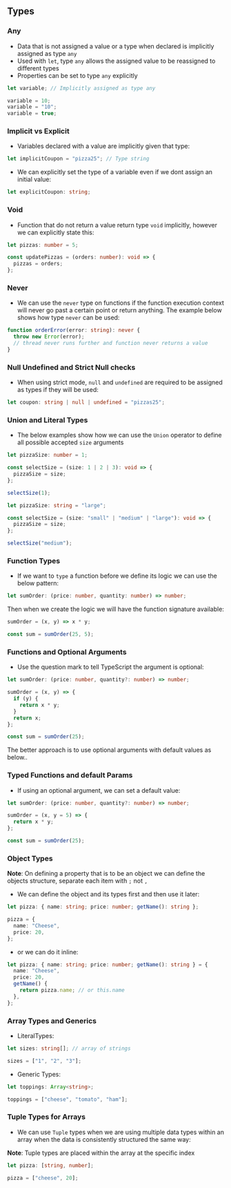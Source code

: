 ## Types

### Any

- Data that is not assigned a value or a type when declared is implicitly assigned as type `any`
- Used with `let`, type `any` allows the assigned value to be reassigned to different types
- Properties can be set to type `any` explicitly

```ts
let variable; // Implicitly assigned as type any

variable = 10;
variable = "10";
variable = true;
```

### Implicit vs Explicit

- Variables declared with a value are implicitly given that type:

```ts
let implicitCoupon = "pizza25"; // Type string
```

- We can explicitly set the type of a variable even if we dont assign an initial value:

```ts
let explicitCoupon: string;
```

### Void

- Function that do not return a value return type `void` implicitly, however we can explicitly state this:

```ts
let pizzas: number = 5;

const updatePizzas = (orders: number): void => {
  pizzas = orders;
};
```

### Never

- We can use the `never` type on functions if the function execution context will never go past a certain point or return anything. The example below shows how type `never` can be used:

```ts
function orderError(error: string): never {
  throw new Error(error);
  // thread never runs further and function never returns a value
}
```

### Null Undefined and Strict Null checks

- When using strict mode, `null` and `undefined` are required to be assigned as types if they will be used:

```ts
let coupon: string | null | undefined = "pizzas25";
```

### Union and Literal Types

- The below examples show how we can use the `Union` operator to define all possible accepted `size` arguments

```ts
let pizzaSize: number = 1;

const selectSize = (size: 1 | 2 | 3): void => {
  pizzaSize = size;
};

selectSize(1);
```

```ts
let pizzaSize: string = "large";

const selectSize = (size: "small" | "medium" | "large"): void => {
  pizzaSize = size;
};

selectSize("medium");
```

### Function Types

- If we want to `type` a function before we define its logic we can use the below pattern:

```ts
let sumOrder: (price: number, quantity: number) => number;
```

Then when we create the logic we will have the function signature available:

```ts
sumOrder = (x, y) => x * y;

const sum = sumOrder(25, 5);
```

### Functions and Optional Arguments

- Use the question mark to tell TypeScript the argument is optional:

```ts
let sumOrder: (price: number, quantity?: number) => number;

sumOrder = (x, y) => {
  if (y) {
    return x * y;
  }
  return x;
};

const sum = sumOrder(25);
```

The better approach is to use optional arguments with default values as below..

### Typed Functions and default Params

- If using an optional argument, we can set a default value:

```ts
let sumOrder: (price: number, quantity?: number) => number;

sumOrder = (x, y = 5) => {
  return x * y;
};

const sum = sumOrder(25);
```

### Object Types

**Note**: On defining a property that is to be an object we can define the objects structure, separate each item with `;` not `,`

- We can define the object and its types first and then use it later:

```ts
let pizza: { name: string; price: number; getName(): string };

pizza = {
  name: "Cheese",
  price: 20,
};
```

- or we can do it inline:

```ts
let pizza: { name: string; price: number; getName(): string } = {
  name: "Cheese",
  price: 20,
  getName() {
    return pizza.name; // or this.name
  },
};
```

### Array Types and Generics

- LiteralTypes:

```ts
let sizes: string[]; // array of strings

sizes = ["1", "2", "3"];
```

- Generic Types:

```ts
let toppings: Array<string>;

toppings = ["cheese", "tomato", "ham"];
```

### Tuple Types for Arrays

- We can use `Tuple` types when we are using multiple data types within an array when the data is consistently structured the same way:

**Note**: Tuple types are placed within the array at the specific index

```ts
let pizza: [string, number];

pizza = ["cheese", 20];
```
